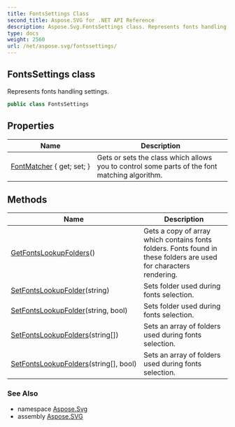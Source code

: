```yaml
---
title: FontsSettings Class
second_title: Aspose.SVG for .NET API Reference
description: Aspose.Svg.FontsSettings class. Represents fonts handling settings
type: docs
weight: 2560
url: /net/aspose.svg/fontssettings/
---
```

## FontsSettings class

Represents fonts handling settings.

```csharp
public class FontsSettings
```

## Properties

| Name | Description |
| --- | --- |
| [FontMatcher](../../aspose.svg/fontssettings/fontmatcher/) { get; set; } | Gets or sets the class which allows you to control some parts of the font matching algorithm. |

## Methods

| Name | Description |
| --- | --- |
| [GetFontsLookupFolders](../../aspose.svg/fontssettings/getfontslookupfolders/)() | Gets a copy of array which contains fonts folders. Fonts found in these folders are used for characters rendering. |
| [SetFontsLookupFolder](../../aspose.svg/fontssettings/setfontslookupfolder/#setfontslookupfolder)(string) | Sets folder used during fonts selection. |
| [SetFontsLookupFolder](../../aspose.svg/fontssettings/setfontslookupfolder/#setfontslookupfolder_1)(string, bool) | Sets folder used during fonts selection. |
| [SetFontsLookupFolders](../../aspose.svg/fontssettings/setfontslookupfolders/#setfontslookupfolders)(string[]) | Sets an array of folders used during fonts selection. |
| [SetFontsLookupFolders](../../aspose.svg/fontssettings/setfontslookupfolders/#setfontslookupfolders_1)(string[], bool) | Sets an array of folders used during fonts selection. |

### See Also

* namespace [Aspose.Svg](../../aspose.svg/)
* assembly [Aspose.SVG](../../)
